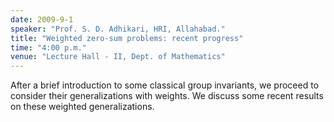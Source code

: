 ```yaml
---
date: 2009-9-1
speaker: "Prof. S. D. Adhikari, HRI, Allahabad."
title: "Weighted zero-sum problems: recent progress"
time: "4:00 p.m." 
venue: "Lecture Hall - II, Dept. of Mathematics"
---
```

After a brief introduction to some classical group invariants, we proceed to consider their generalizations with weights. We discuss some recent results on these weighted generalizations.
